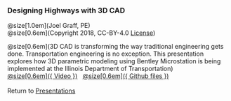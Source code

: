 ### Designing Highways with 3D CAD
@size[1.0em](Joel Graff, PE)<br>
@size[0.6em](Copyright 2018, CC-BY-4.0 [License](https://github.com/joelgraff/presentations/license.md))

@size[0.6em](3D CAD is transforming the way traditional engineering gets done.  Transportation engineering is no exception.  This presentation explores how 3D parametric modeling using Bentley Microstation is being implemented at the Illinois Department of Transportation)
<br>
[@size[0.6em]({ Video })](https://www.youtube.com/embed/2DKoX7WoAOw)
&nbsp;
[@size[0.6em]({ Github files })](https://github.com/joelgraff/presentations/tree/master/designing_highways_with_3d_cad)
<br><br>
<span syle="text-size:50%">
Return to [Presentations](https://gitpitch.com/joelgraff/presentations)
</span>
